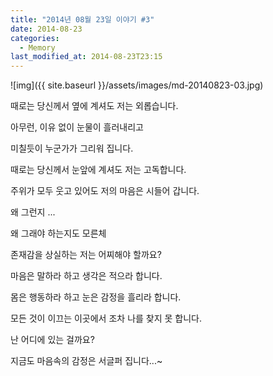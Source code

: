 ```yaml
---
title: "2014년 08월 23일 이야기 #3"
date: 2014-08-23
categories:
  - Memory
last_modified_at: 2014-08-23T23:15
---
```


![img]({{ site.baseurl }}/assets/images/md-20140823-03.jpg)


때로는 당신께서 옆에 계셔도 저는 외롭습니다. 

아무런, 이유 없이 눈물이 흘러내리고 

미칠듯이 누군가가 그리워 집니다. 

때로는 당신께서 눈앞에 계셔도 저는 고독합니다. 

주위가 모두 웃고 있어도 저의 마음은 시들어 갑니다. 

왜 그런지 ... 

왜 그래야 하는지도 모른체 

존재감을 상실하는 저는 어찌해야 할까요? 

마음은 말하라 하고 생각은 적으라 합니다. 

몸은 행동하라 하고 눈은 감정을 흘리라 합니다. 

모든 것이 이끄는 이곳에서 조차 나를 찾지 못 합니다. 

난 어디에 있는 걸까요? 

지금도 마음속의 감정은 서글퍼 집니다...~